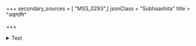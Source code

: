 +++
secondary_sources = [ "MSS_0293",]
jsonClass = "Subhaashita"
title = "अङ्गानि"

+++

<details><summary>Text</summary>

अङ्गानि चन्दनरजःपरिधूसराणि ताम्बूलरागसुभगोऽधरपल्लवश्च।  
स्वच्छाञ्जने च नयने वसनं तनीयः कान्तासु भूषणमिदं विबह्वश्च शेषः॥
</details>
